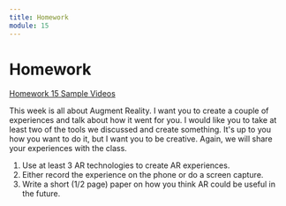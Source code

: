 ```yaml
---
title: Homework
module: 15
---
```


# Homework

<a href="https://github.com/Montana-Media-Arts/220_CreativeCoding2-Spring2024-Samples/tree/main/Homework%2015" target="_blank">Homework 15 Sample Videos</a>

This week is all about Augment Reality.  I want you to create a couple of experiences and talk about how it went for you. I would like you to take at least two of the tools we discussed and create something.  It's up to you how you want to do it, but I want you to be creative.  Again, we will share your experiences with the class.

1. Use at least 3 AR technologies to create AR experiences.
2. Either record the experience on the phone or do a screen capture.
3. Write a short (1/2 page) paper on how you think AR could be useful in the future.
